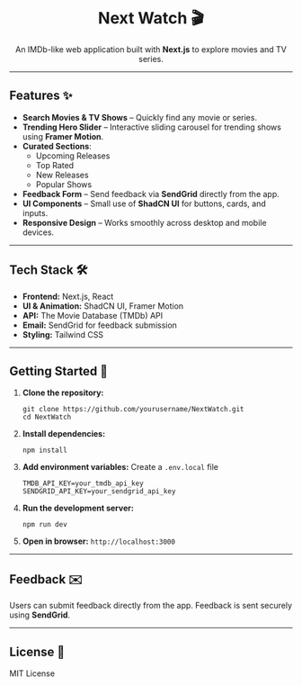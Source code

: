 <h1 align="center">Next Watch 🎬</h1>

<p align="center">
  An IMDb-like web application built with <strong>Next.js</strong> to explore movies and TV series.
</p>

<hr>

<h2>Features ✨</h2>
<ul>
  <li><strong>Search Movies & TV Shows</strong> – Quickly find any movie or series.</li>
  <li><strong>Trending Hero Slider</strong> – Interactive sliding carousel for trending shows using <strong>Framer Motion</strong>.</li>
  <li><strong>Curated Sections</strong>:
    <ul>
      <li>Upcoming Releases</li>
      <li>Top Rated</li>
      <li>New Releases</li>
      <li>Popular Shows</li>
    </ul>
  </li>
  <li><strong>Feedback Form</strong> – Send feedback via <strong>SendGrid</strong> directly from the app.</li>
  <li><strong>UI Components</strong> – Small use of <strong>ShadCN UI</strong> for buttons, cards, and inputs.</li>
  <li><strong>Responsive Design</strong> – Works smoothly across desktop and mobile devices.</li>
</ul>

<hr>

<h2>Tech Stack 🛠️</h2>
<ul>
  <li><strong>Frontend:</strong> Next.js, React</li>
  <li><strong>UI & Animation:</strong> ShadCN UI, Framer Motion</li>
  <li><strong>API:</strong> The Movie Database (TMDb) API</li>
  <li><strong>Email:</strong> SendGrid for feedback submission</li>
  <li><strong>Styling:</strong> Tailwind CSS</li>
</ul>

<hr>

<h2>Getting Started 🚀</h2>
<ol>
  <li><strong>Clone the repository:</strong>
    <pre><code>git clone https://github.com/yourusername/NextWatch.git
cd NextWatch</code></pre>
  </li>
  <li><strong>Install dependencies:</strong>
    <pre><code>npm install</code></pre>
  </li>
  <li><strong>Add environment variables:</strong> Create a <code>.env.local</code> file
    <pre><code>TMDB_API_KEY=your_tmdb_api_key
SENDGRID_API_KEY=your_sendgrid_api_key</code></pre>
  </li>
  <li><strong>Run the development server:</strong>
    <pre><code>npm run dev</code></pre>
  </li>
  <li><strong>Open in browser:</strong> <code>http://localhost:3000</code></li>
</ol>

<hr>

<h2>Feedback ✉️</h2>
<p>
Users can submit feedback directly from the app. Feedback is sent securely using <strong>SendGrid</strong>.
</p>

<hr>

<h2>License 📄</h2>
<p>MIT License</p>
